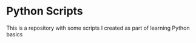 # Python Scripts

This is a repository with some scripts I created as part of learning Python basics
